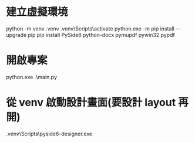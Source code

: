 # 建立虛擬環境
python -m venv .venv
.venv\Scripts\activate
python.exe -m pip install --upgrade pip
pip install PySide6 python-docx pymupdf pywin32 pypdf

# 開啟專案
python.exe .\main.py   

# 從 venv 啟動設計畫面(要設計 layout 再開)
.venv\Scripts\pyside6-designer.exe
